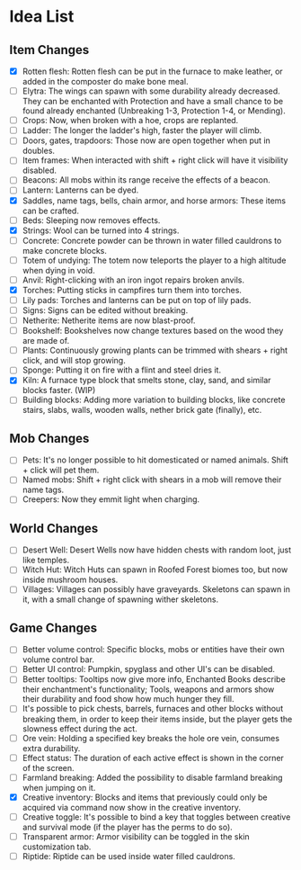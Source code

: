 # Idea List

## Item Changes

- [x] Rotten flesh: Rotten flesh can be put in the furnace to make leather, or added in the composter do make bone meal.
- [ ] Elytra: The wings can spawn with some durability already decreased. They can be enchanted with Protection and have
      a small chance to be found already enchanted (Unbreaking 1-3, Protection 1-4, or Mending).
- [ ] Crops: Now, when broken with a hoe, crops are replanted.
- [ ] Ladder: The longer the ladder's high, faster the player will climb.
- [ ] Doors, gates, trapdoors: Those now are open together when put in doubles.
- [ ] Item frames: When interacted with shift + right click will have it visibility disabled.
- [ ] Beacons: All mobs within its range receive the effects of a beacon.
- [ ] Lantern: Lanterns can be dyed.
- [x] Saddles, name tags, bells, chain armor, and horse armors: These items can be crafted.
- [ ] Beds: Sleeping now removes effects.
- [x] Strings: Wool can be turned into 4 strings.
- [ ] Concrete: Concrete powder can be thrown in water filled cauldrons to make concrete blocks.
- [ ] Totem of undying: The totem now teleports the player to a high altitude when dying in void.
- [ ] Anvil: Right-clicking with an iron ingot repairs broken anvils.
- [x] Torches: Putting sticks in campfires turn them into torches.
- [ ] Lily pads: Torches and lanterns can be put on top of lily pads.
- [ ] Signs: Signs can be edited without breaking.
- [ ] Netherite: Netherite items are now blast-proof.
- [ ] Bookshelf: Bookshelves now change textures based on the wood they are made of.
- [ ] Plants: Continuously growing plants can be trimmed with shears + right click, and will stop growing.
- [ ] Sponge: Putting it on fire with a flint and steel dries it.
- [x] Kiln: A furnace type block that smelts stone, clay, sand, and similar blocks faster. (WIP)
- [ ] Building blocks: Adding more variation to building blocks, like concrete stairs, slabs, walls, wooden walls, 
      nether brick gate (finally), etc.

## Mob Changes

- [ ] Pets: It's no longer possible to hit domesticated or named animals. Shift + click will pet them.
- [ ] Named mobs: Shift + right click with shears in a mob will remove their name tags.
- [ ] Creepers: Now they emmit light when charging.

## World Changes

- [ ] Desert Well: Desert Wells now have hidden chests with random loot, just like temples.
- [ ] Witch Hut: Witch Huts can spawn in Roofed Forest biomes too, but now inside mushroom houses.
- [ ] Villages: Villages can possibly have graveyards. Skeletons can spawn in it, with a small change of spawning wither skeletons.

## Game Changes
- [ ] Better volume control: Specific blocks, mobs or entities have their own volume control bar.
- [ ] Better UI control: Pumpkin, spyglass and other UI's can be disabled.
- [ ] Better tooltips: Tooltips now give more info, Enchanted Books describe their enchantment's functionality; Tools, weapons and armors show their durability and food show how much hunger they fill.
- [ ] It's possible to pick chests, barrels, furnaces and other blocks without breaking them, in order to keep their items inside, but the player gets the slowness effect during the act.
- [ ] Ore vein: Holding a specified key breaks the hole ore vein, consumes extra durability.
- [ ] Effect status: The duration of each active effect is shown in the corner of the screen.
- [ ] Farmland breaking: Added the possibility to disable farmland breaking when jumping on it.
- [x] Creative inventory: Blocks and items that previously could only be acquired via command now show in the creative inventory.
- [ ] Creative toggle: It's possible to bind a key that toggles between creative and survival mode (if the player has the perms to do so).
- [ ] Transparent armor: Armor visibility can be toggled in the skin customization tab.
- [ ] Riptide: Riptide can be used inside water filled cauldrons.